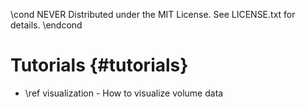 \cond NEVER
Distributed under the MIT License.
See LICENSE.txt for details.
\endcond
# Tutorials {#tutorials}

- \ref visualization - How to visualize volume data
